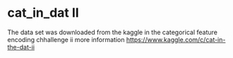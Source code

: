 # cat_in_dat II
 The data set was downloaded from the kaggle in  the categorical feature encoding chhallenge ii
more information https://www.kaggle.com/c/cat-in-the-dat-ii